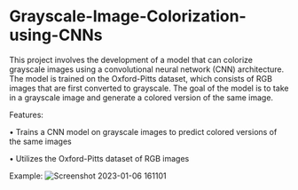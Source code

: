 # Grayscale-Image-Colorization-using-CNNs

This project involves the development of a model that can colorize grayscale images using a convolutional neural network (CNN) architecture. The model is trained on the Oxford-Pitts dataset, which consists of RGB images that are first converted to grayscale. The goal of the model is to take in a grayscale image and generate a colored version of the same image.

Features:

•	Trains a CNN model on grayscale images to predict colored versions of the same images

•	Utilizes the Oxford-Pitts dataset of RGB images

Example:
![Screenshot 2023-01-06 161101](https://user-images.githubusercontent.com/60902991/211028858-16142e87-a671-485c-8898-427a35ce7e48.png)

